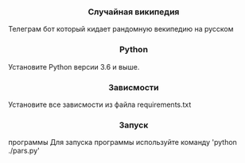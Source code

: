 <h3 align='center'>Случайная википедия</h3>
<p>Телеграм бот который кидает рандомную векипедию на русском</p>
<h3 align='center'>Python</h3>
<p> Установите Python версии 3.6 и выше.
<h3 align='center'>Зависмости</h3>
Установите все зависмости из файла requirements.txt
<h3 align='center'>Запуск</h3>
программы Для запуска программы используйте команду 'python ./pars.py'</p>
